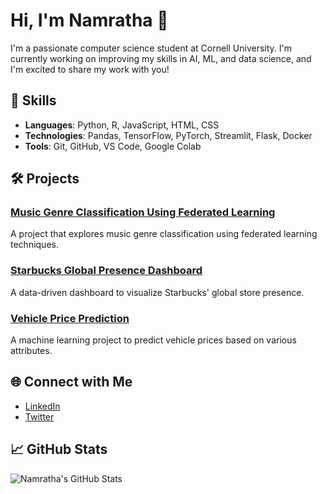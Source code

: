 # Hi, I'm Namratha 👋

I'm a passionate computer science student at Cornell University. I'm currently working on improving my skills in AI, ML, and data science, and I'm excited to share my work with you!

## 🚀 Skills
- **Languages**: Python, R, JavaScript, HTML, CSS
- **Technologies**: Pandas, TensorFlow, PyTorch, Streamlit, Flask, Docker
- **Tools**: Git, GitHub, VS Code, Google Colab

## 🛠 Projects
### [Music Genre Classification Using Federated Learning](https://github.com/Namratha2301/music-genre-classification)
A project that explores music genre classification using federated learning techniques.

### [Starbucks Global Presence Dashboard](https://github.com/Namratha2301/starbucks-dashboard)
A data-driven dashboard to visualize Starbucks' global store presence.

### [Vehicle Price Prediction](https://github.com/Namratha2301/vehicle-price-prediction)
A machine learning project to predict vehicle prices based on various attributes.

## 🌐 Connect with Me
- [LinkedIn](https://www.linkedin.com/in/namratha)
- [Twitter](https://twitter.com/namratha)

## 📈 GitHub Stats
![Namratha's GitHub Stats](https://github-readme-stats.vercel.app/api?username=Namratha2301&show_icons=true&theme=radical)

